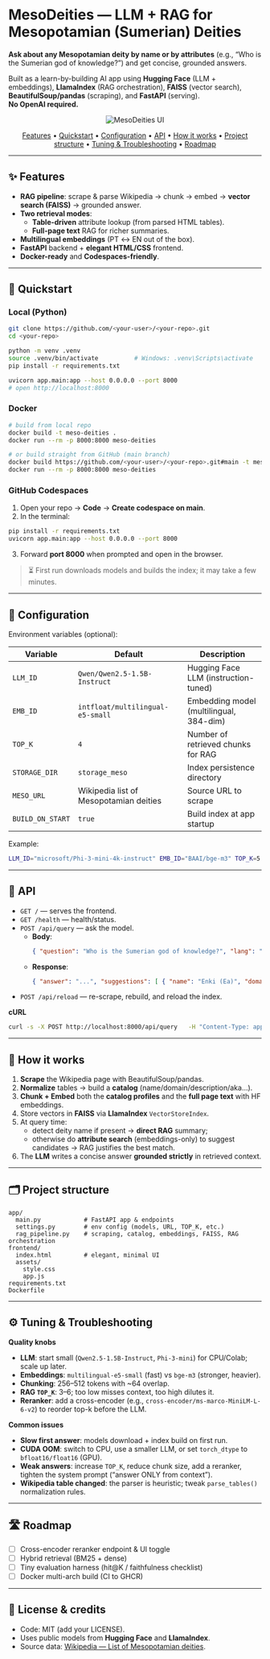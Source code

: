 # MesoDeities — LLM + RAG for Mesopotamian (Sumerian) Deities

**Ask about any Mesopotamian deity by name or by attributes** (e.g., “Who is the Sumerian god of knowledge?”) and get concise, grounded answers.

Built as a learn-by-building AI app using **Hugging Face** (LLM + embeddings), **LlamaIndex** (RAG orchestration), **FAISS** (vector search), **BeautifulSoup/pandas** (scraping), and **FastAPI** (serving).  
**No OpenAI required.**

<p align="center">
  <img alt="MesoDeities UI" src="https://dummyimage.com/1200x520/0b1020/e6e9f2&text=MesoDeities+UI" />
</p>

<p align="center">
  <a href="#-features">Features</a> •
  <a href="#-quickstart">Quickstart</a> •
  <a href="#-configuration">Configuration</a> •
  <a href="#-api">API</a> •
  <a href="#-how-it-works">How it works</a> •
  <a href="#-project-structure">Project structure</a> •
  <a href="#-tuning--troubleshooting">Tuning & Troubleshooting</a> •
  <a href="#-roadmap">Roadmap</a>
</p>

---

## ✨ Features

- **RAG pipeline**: scrape & parse Wikipedia → chunk → embed → **vector search (FAISS)** → grounded answer.
- **Two retrieval modes**:
  - **Table-driven** attribute lookup (from parsed HTML tables).
  - **Full-page text** RAG for richer summaries.
- **Multilingual embeddings** (PT ↔ EN out of the box).
- **FastAPI** backend + **elegant HTML/CSS** frontend.
- **Docker-ready** and **Codespaces-friendly**.

---

## 🚀 Quickstart

### Local (Python)
```bash
git clone https://github.com/<your-user>/<your-repo>.git
cd <your-repo>

python -m venv .venv
source .venv/bin/activate          # Windows: .venv\Scripts\activate
pip install -r requirements.txt

uvicorn app.main:app --host 0.0.0.0 --port 8000
# open http://localhost:8000
```

### Docker
```bash
# build from local repo
docker build -t meso-deities .
docker run --rm -p 8000:8000 meso-deities

# or build straight from GitHub (main branch)
docker build https://github.com/<your-user>/<your-repo>.git#main -t meso-deities
docker run --rm -p 8000:8000 meso-deities
```

### GitHub Codespaces
1) Open your repo → **Code** → **Create codespace on main**.  
2) In the terminal:
```bash
pip install -r requirements.txt
uvicorn app.main:app --host 0.0.0.0 --port 8000
```
3) Forward **port 8000** when prompted and open in the browser.

> ⏳ First run downloads models and builds the index; it may take a few minutes.

---

## 🔧 Configuration

Environment variables (optional):

| Variable | Default | Description |
|---|---|---|
| `LLM_ID` | `Qwen/Qwen2.5-1.5B-Instruct` | Hugging Face LLM (instruction-tuned) |
| `EMB_ID` | `intfloat/multilingual-e5-small` | Embedding model (multilingual, 384-dim) |
| `TOP_K` | `4` | Number of retrieved chunks for RAG |
| `STORAGE_DIR` | `storage_meso` | Index persistence directory |
| `MESO_URL` | Wikipedia list of Mesopotamian deities | Source URL to scrape |
| `BUILD_ON_START` | `true` | Build index at app startup |

Example:
```bash
LLM_ID="microsoft/Phi-3-mini-4k-instruct" EMB_ID="BAAI/bge-m3" TOP_K=5 uvicorn app.main:app --host 0.0.0.0 --port 8000
```

---

## 📡 API

- `GET /` — serves the frontend.  
- `GET /health` — health/status.  
- `POST /api/query` — ask the model.  
  - **Body**:
    ```json
    { "question": "Who is the Sumerian god of knowledge?", "lang": "en" }
    ```
  - **Response**:
    ```json
    { "answer": "...", "suggestions": [ { "name": "Enki (Ea)", "domain": "..." } ], "matched_name": "..." }
    ```
- `POST /api/reload` — re-scrape, rebuild, and reload the index.

**cURL**
```bash
curl -s -X POST http://localhost:8000/api/query   -H "Content-Type: application/json"   -d '{"question":"Tell me about Enlil","lang":"en"}' | jq .
```

---

## 🧠 How it works

1. **Scrape** the Wikipedia page with BeautifulSoup/pandas.  
2. **Normalize** tables → build a **catalog** (name/domain/description/aka…).  
3. **Chunk + Embed** both the **catalog profiles** and the **full page text** with HF embeddings.  
4. Store vectors in **FAISS** via **LlamaIndex** `VectorStoreIndex`.  
5. At query time:
   - detect deity name if present → **direct RAG** summary;
   - otherwise do **attribute search** (embeddings-only) to suggest candidates → RAG justifies the best match.  
6. The **LLM** writes a concise answer **grounded strictly** in retrieved context.

---

## 🗂 Project structure

```
app/
  main.py            # FastAPI app & endpoints
  settings.py        # env config (models, URL, TOP_K, etc.)
  rag_pipeline.py    # scraping, catalog, embeddings, FAISS, RAG orchestration
frontend/
  index.html         # elegant, minimal UI
  assets/
    style.css
    app.js
requirements.txt
Dockerfile
```

---

## ⚙️ Tuning & Troubleshooting

**Quality knobs**
- **LLM**: start small (`Qwen2.5-1.5B-Instruct`, `Phi-3-mini`) for CPU/Colab; scale up later.
- **Embeddings**: `multilingual-e5-small` (fast) vs `bge-m3` (stronger, heavier).
- **Chunking**: 256–512 tokens with ~64 overlap.
- **RAG `TOP_K`**: 3–6; too low misses context, too high dilutes it.
- **Reranker**: add a cross-encoder (e.g., `cross-encoder/ms-marco-MiniLM-L-6-v2`) to reorder top-k before the LLM.

**Common issues**
- **Slow first answer**: models download + index build on first run.  
- **CUDA OOM**: switch to CPU, use a smaller LLM, or set `torch_dtype` to `bfloat16/float16` (GPU).  
- **Weak answers**: increase `TOP_K`, reduce chunk size, add a reranker, tighten the system prompt (“answer ONLY from context”).  
- **Wikipedia table changed**: the parser is heuristic; tweak `parse_tables()` normalization rules.

---

## 🛣 Roadmap

- [ ] Cross-encoder reranker endpoint & UI toggle  
- [ ] Hybrid retrieval (BM25 + dense)  
- [ ] Tiny evaluation harness (hit@K / faithfulness checklist)  
- [ ] Docker multi-arch build (CI to GHCR)

---

## 📝 License & credits

- Code: MIT (add your LICENSE).  
- Uses public models from **Hugging Face** and **LlamaIndex**.  
- Source data: [Wikipedia — List of Mesopotamian deities](https://en.wikipedia.org/wiki/List_of_Mesopotamian_deities).
